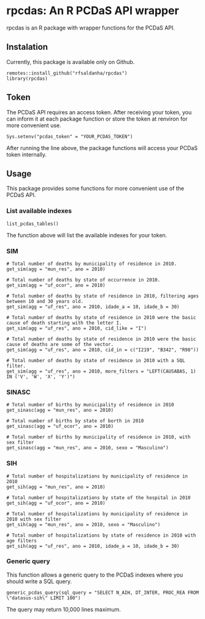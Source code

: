 # rpcdas: An R PCDaS API wrapper

rpcdas is an R package with wrapper functions for the PCDaS API. 

## Instalation

Currently, this package is available only on Github.

```{r}
remotes::install_github("rfsaldanha/rpcdas")
library(rpcdas)
```

## Token

The PCDaS API requires an access token. After receiving your token, you can inform it at each package function or store the token at renviron for more convenient use. 

```{r}
Sys.setenv("pcdas_token" = "YOUR_PCDAS_TOKEN")
```

After running the line above, the package functions will access your PCDaS token internally. 


## Usage

This package provides some functions for more convenient use of the PCDaS API. 

### List available indexes

```{r}
list_pcdas_tables()
```

The function above will list the available indexes for your token.

### SIM

```{r}
# Total number of deaths by municipality of residence in 2010.
get_sim(agg = "mun_res", ano = 2010)

# Total number of deaths by state of occurrence in 2010.
get_sim(agg = "uf_ocor", ano = 2010)

# Total number of deaths by state of residence in 2010, filtering ages between 10 and 30 years old.
get_sim(agg = "uf_res", ano = 2010, idade_a = 10, idade_b = 30)

# Total number of deaths by state of residence in 2010 were the basic cause of death starting with the letter I.
get_sim(agg = "uf_res", ano = 2010, cid_like = "I")

# Total number of deaths by state of residence in 2010 were the basic cause of deaths are some of the vector.
get_sim(agg = "uf_res", ano = 2010, cid_in = c("I219", "B342", "R98"))

# Total number of deaths by state of residence in 2010 with a SQL filter.
get_sim(agg = "uf_res", ano = 2010, more_filters = "LEFT(CAUSABAS, 1) IN ('V', 'W', 'X', 'Y')")
```

### SINASC

```{r}
# Total number of births by municipality of residence in 2010
get_sinasc(agg = "mun_res", ano = 2010)

# Total number of births by state of borth in 2010
get_sinasc(agg = "uf_ocor", ano = 2010)

# Total number of births by municipality of residence in 2010, with sex filter
get_sinasc(agg = "mun_res", ano = 2010, sexo = "Masculino")
```

### SIH

```{r}
# Total number of hospitalizations by municipality of residence in 2010
get_sih(agg = "mun_res", ano = 2010)

# Total number of hospitalizations by state of the hospital in 2010
get_sih(agg = "uf_ocor", ano = 2010)

# Total number of hospitalizations by municipality of residence in 2010 with sex filter
get_sih(agg = "mun_res", ano = 2010, sexo = "Masculino")

# Total number of hospitalizations by state of residence in 2010 with age filters
get_sih(agg = "uf_res", ano = 2010, idade_a = 10, idade_b = 30)
```


### Generic query

This function allows a generic query to the PCDaS indexes where you should write a SQL query.

```{r}
generic_pcdas_query(sql_query = "SELECT N_AIH, DT_INTER, PROC_REA FROM \"datasus-sih\" LIMIT 100")
```

The query may return 10,000 lines maximum.
